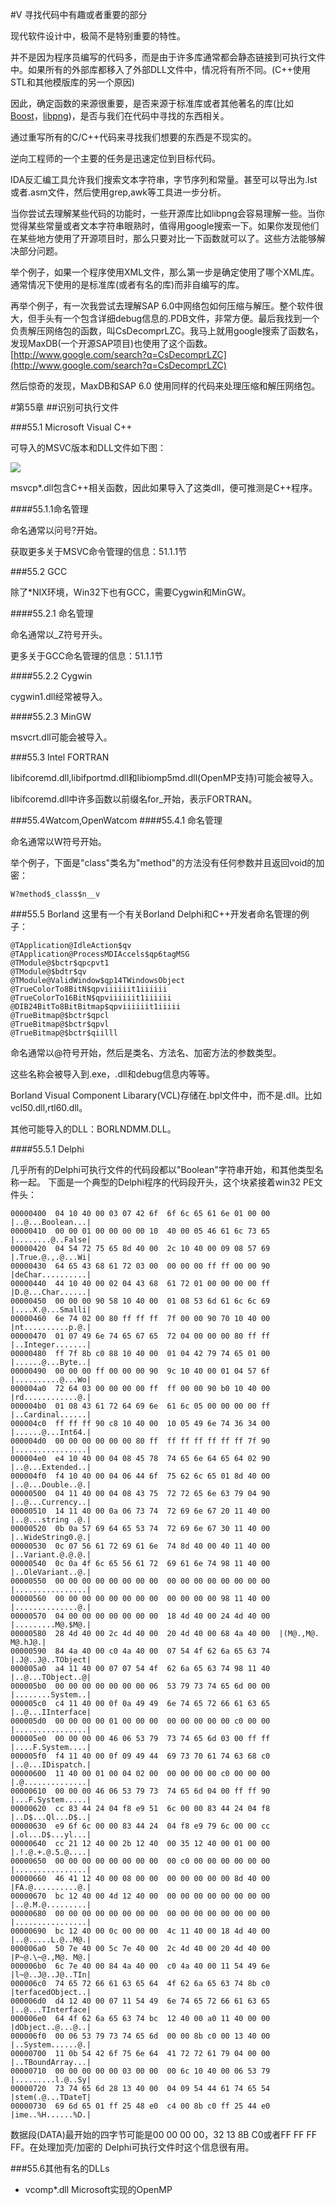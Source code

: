 #V 寻找代码中有趣或者重要的部分

现代软件设计中，极简不是特别重要的特性。

并不是因为程序员编写的代码多，而是由于许多库通常都会静态链接到可执行文件中。如果所有的外部库都移入了外部DLL文件中，情况将有所不同。(C++使用STL和其他模版库的另一个原因)

因此，确定函数的来源很重要，是否来源于标准库或者其他著名的库(比如[Boost](http://go.yurichev.com/17036)，[libpng](http://go.yurichev.com/17037))，是否与我们在代码中寻找的东西相关。

通过重写所有的C/C++代码来寻找我们想要的东西是不现实的。

逆向工程师的一个主要的任务是迅速定位到目标代码。

IDA反汇编工具允许我们搜索文本字符串，字节序列和常量。甚至可以导出为.lst或者.asm文件，然后使用grep,awk等工具进一步分析。

当你尝试去理解某些代码的功能时，一些开源库比如libpng会容易理解一些。当你觉得某些常量或者文本字符串眼熟时，值得用google搜索一下。如果你发现他们在某些地方使用了开源项目时，那么只要对比一下函数就可以了。这些方法能够解决部分问题。

举个例子，如果一个程序使用XML文件，那么第一步是确定使用了哪个XML库。通常情况下使用的是标准库(或者有名的库)而非自编写的库。

再举个例子，有一次我尝试去理解SAP 6.0中网络包如何压缩与解压。整个软件很大，但手头有一个包含详细debug信息的.PDB文件，非常方便。最后我找到一个负责解压网络包的函数，叫CsDecomprLZC。我马上就用google搜索了函数名，发现MaxDB(一个开源SAP项目)也使用了这个函数。[http://www.google.com/search?q=CsDecomprLZC](http://www.google.com/search?q=CsDecomprLZC)

然后惊奇的发现，MaxDB和SAP 6.0 使用同样的代码来处理压缩和解压网络包。


#第55章
##识别可执行文件

###55.1 Microsoft Visual C++ 

可导入的MSVC版本和DLL文件如下图：

![](Chapter-55/img/55-1.png)


msvcp*.dll包含C++相关函数，因此如果导入了这类dll，便可推测是C++程序。


####55.1.1命名管理

命名通常以问号?开始。

获取更多关于MSVC命令管理的信息：51.1.1节

###55.2 GCC

除了*NIX环境，Win32下也有GCC，需要Cygwin和MinGW。

####55.2.1 命名管理

命名通常以_Z符号开头。

更多关于GCC命名管理的信息：51.1.1节

####55.2.2 Cygwin

cygwin1.dll经常被导入。

####55.2.3 MinGW

msvcrt.dll可能会被导入。

###55.3 Intel FORTRAN

libifcoremd.dll,libifportmd.dll和libiomp5md.dll(OpenMP支持)可能会被导入。

libifcoremd.dll中许多函数以前缀名for_开始，表示FORTRAN。


###55.4Watcom,OpenWatcom
####55.4.1 命名管理

命名通常以W符号开始。

举个例子，下面是"class"类名为"method"的方法没有任何参数并且返回void的加密：

```
W?method$_class$n__v
```								

###55.5 Borland 
这里有一个有关Borland Delphi和C++开发者命名管理的例子：

```
@TApplication@IdleAction$qv@TApplication@ProcessMDIAccels$qp6tagMSG@TModule@$bctr$qpcpvt1@TModule@$bdtr$qv@TModule@ValidWindow$qp14TWindowsObject@TrueColorTo8BitN$qpviiiiiit1iiiiii@TrueColorTo16BitN$qpviiiiiit1iiiiii@DIB24BitTo8BitBitmap$qpviiiiiit1iiiii@TrueBitmap@$bctr$qpcl@TrueBitmap@$bctr$qpvl@TrueBitmap@$bctr$qiilll
```

命名通常以@符号开始，然后是类名、方法名、加密方法的参数类型。

这些名称会被导入到.exe，.dll和debug信息内等等。

Borland Visual Component Libarary(VCL)存储在.bpl文件中，而不是.dll。比如vcl50.dll,rtl60.dll。

其他可能导入的DLL：BORLNDMM.DLL。


####55.5.1 Delphi


几乎所有的Delphi可执行文件的代码段都以"Boolean"字符串开始，和其他类型名称一起。
下面是一个典型的Delphi程序的代码段开头，这个块紧接着win32 PE文件头：

	00000400  04 10 40 00 03 07 42 6f  6f 6c 65 61 6e 01 00 00  |..@...Boolean...|
	00000410  00 00 01 00 00 00 00 10  40 00 05 46 61 6c 73 65  |........@..False|
	00000420  04 54 72 75 65 8d 40 00  2c 10 40 00 09 08 57 69  |.True.@.,.@...Wi|
	00000430  64 65 43 68 61 72 03 00  00 00 00 ff ff 00 00 90  |deChar..........|
	00000440  44 10 40 00 02 04 43 68  61 72 01 00 00 00 00 ff  |D.@...Char......|
	00000450  00 00 00 90 58 10 40 00  01 08 53 6d 61 6c 6c 69  |....X.@...Smalli|
	00000460  6e 74 02 00 80 ff ff ff  7f 00 00 90 70 10 40 00  |nt..........p.@.|
	00000470  01 07 49 6e 74 65 67 65  72 04 00 00 00 80 ff ff  |..Integer.......|
	00000480  ff 7f 8b c0 88 10 40 00  01 04 42 79 74 65 01 00  |......@...Byte..|
	00000490  00 00 00 ff 00 00 00 90  9c 10 40 00 01 04 57 6f  |..........@...Wo|
	000004a0  72 64 03 00 00 00 00 ff  ff 00 00 90 b0 10 40 00  |rd............@.|
	000004b0  01 08 43 61 72 64 69 6e  61 6c 05 00 00 00 00 ff  |..Cardinal......|
	000004c0  ff ff ff 90 c8 10 40 00  10 05 49 6e 74 36 34 00  |......@...Int64.|
	000004d0  00 00 00 00 00 00 80 ff  ff ff ff ff ff ff 7f 90  |................|
	000004e0  e4 10 40 00 04 08 45 78  74 65 6e 64 65 64 02 90  |..@...Extended..|
	000004f0  f4 10 40 00 04 06 44 6f  75 62 6c 65 01 8d 40 00  |..@...Double..@.|
	00000500  04 11 40 00 04 08 43 75  72 72 65 6e 63 79 04 90  |..@...Currency..|
	00000510  14 11 40 00 0a 06 73 74  72 69 6e 67 20 11 40 00  |..@...string .@.|
	00000520  0b 0a 57 69 64 65 53 74  72 69 6e 67 30 11 40 00  |..WideString0.@.|
	00000530  0c 07 56 61 72 69 61 6e  74 8d 40 00 40 11 40 00  |..Variant.@.@.@.|
	00000540  0c 0a 4f 6c 65 56 61 72  69 61 6e 74 98 11 40 00  |..OleVariant..@.|
	00000550  00 00 00 00 00 00 00 00  00 00 00 00 00 00 00 00  |................|
	00000560  00 00 00 00 00 00 00 00  00 00 00 00 98 11 40 00  |..............@.|
	00000570  04 00 00 00 00 00 00 00  18 4d 40 00 24 4d 40 00  |.........M@.$M@.|
	00000580  28 4d 40 00 2c 4d 40 00  20 4d 40 00 68 4a 40 00  |(M@.,M@. M@.hJ@.|
	00000590  84 4a 40 00 c0 4a 40 00  07 54 4f 62 6a 65 63 74  |.J@..J@..TObject|
	000005a0  a4 11 40 00 07 07 54 4f  62 6a 65 63 74 98 11 40  |..@...TObject..@|
	000005b0  00 00 00 00 00 00 00 06  53 79 73 74 65 6d 00 00  |........System..|
	000005c0  c4 11 40 00 0f 0a 49 49  6e 74 65 72 66 61 63 65  |..@...IInterface|
	000005d0  00 00 00 00 01 00 00 00  00 00 00 00 00 c0 00 00  |................|
	000005e0  00 00 00 00 46 06 53 79  73 74 65 6d 03 00 ff ff  |....F.System....|
	000005f0  f4 11 40 00 0f 09 49 44  69 73 70 61 74 63 68 c0  |..@...IDispatch.|
	00000600  11 40 00 01 00 04 02 00  00 00 00 00 c0 00 00 00  |.@..............|
	00000610  00 00 00 46 06 53 79 73  74 65 6d 04 00 ff ff 90  |...F.System.....|
	00000620  cc 83 44 24 04 f8 e9 51  6c 00 00 83 44 24 04 f8  |..D$...Ql...D$..|
	00000630  e9 6f 6c 00 00 83 44 24  04 f8 e9 79 6c 00 00 cc  |.ol...D$...yl...|
	00000640  cc 21 12 40 00 2b 12 40  00 35 12 40 00 01 00 00  |.!.@.+.@.5.@....|
	00000650  00 00 00 00 00 00 00 00  00 c0 00 00 00 00 00 00  |................|
	00000660  46 41 12 40 00 08 00 00  00 00 00 00 00 8d 40 00  |FA.@..........@.|
	00000670  bc 12 40 00 4d 12 40 00  00 00 00 00 00 00 00 00  |..@.M.@.........|
	00000680  00 00 00 00 00 00 00 00  00 00 00 00 00 00 00 00  |................|
	00000690  bc 12 40 00 0c 00 00 00  4c 11 40 00 18 4d 40 00  |..@.....L.@..M@.|
	000006a0  50 7e 40 00 5c 7e 40 00  2c 4d 40 00 20 4d 40 00  |P~@.\~@.,M@. M@.|
	000006b0  6c 7e 40 00 84 4a 40 00  c0 4a 40 00 11 54 49 6e  |l~@..J@..J@..TIn|
	000006c0  74 65 72 66 61 63 65 64  4f 62 6a 65 63 74 8b c0  |terfacedObject..|
	000006d0  d4 12 40 00 07 11 54 49  6e 74 65 72 66 61 63 65  |..@...TInterface|
	000006e0  64 4f 62 6a 65 63 74 bc  12 40 00 a0 11 40 00 00  |dObject..@...@..|
	000006f0  00 06 53 79 73 74 65 6d  00 00 8b c0 00 13 40 00  |..System......@.|
	00000700  11 0b 54 42 6f 75 6e 64  41 72 72 61 79 04 00 00  |..TBoundArray...|
	00000710  00 00 00 00 00 03 00 00  00 6c 10 40 00 06 53 79  |.........l.@..Sy|
	00000720  73 74 65 6d 28 13 40 00  04 09 54 44 61 74 65 54  |stem(.@...TDateT|
	00000730  69 6d 65 01 ff 25 48 e0  c4 00 8b c0 ff 25 44 e0  |ime..%H......%D.|

数据段(DATA)最开始的四字节可能是00 00 00 00，32 13 8B C0或者FF FF FF FF。在处理加壳/加密的 Delphi可执行文件时这个信息很有用。


###55.6其他有名的DLLs

*	vcomp*.dll Microsoft实现的OpenMP


